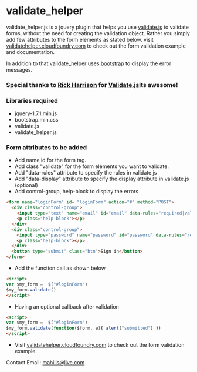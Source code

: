 # validate_helper 
  
  validate_helper.js is a jquery plugin that helps you use [validate.js](http://rickharrison.github.com/validate.js/) to validate forms, without the need for creating the validation object. Rather you simply add few attributes to the form elements as stated below.
  visit [validatehelper.cloudfoundry.com](http://validatehelper.cloudfoundry.com/) to check out the form validation example and documentation.
  
In addition to that validate_helper uses [bootstrap](http://twitter.github.com/bootstrap/) to display the error messages.

### Special thanks to [Rick Harrison](https://github.com/rickharrison/) for [Validate.js](http://rickharrison.github.com/validate.js/)Its awesome!

### Libraries required 
* jquery-1.7.1.min.js
* bootstrap.min.css
* validate.js
* validate_helper.js

### Form attributes to be added 

* Add name,id for the form tag. 
* Add class "validate" for the form elements you want to validate. 
* Add "data-rules" attribute to specify the rules in validate.js 
* Add "data-display" attribute to specify the display attribute in validate.js (optional) 
* Add control-group, help-block to display the errors 

```html
<form name="loginForm" id= "loginForm" action="#" method="POST">
  <div class="control-group">
    <input type="text" name="email" id="email" data-rules="required|valid_email" data-rules="Email" class="validate">
    <p class="help-block"></p>
  </div>
  <div class="control-group">
    <input type="password" name="password" id="password" data-rules="required" class="validate">
    <p class="help-block"></p>
  </div>
  <button type="submit" class="btn">Sign in</button>
</form> 
```
* Add the function call as shown below 

```html
<script>
var $my_form =  $("#loginForm")
$my_form.validate()
</script>
```

* Having an optional callback after validation 


```html
<script>
var $my_form =  $("#loginForm")
$my_form.validate(function($form, e){ alert("submitted") })
</script>
```

* Visit [validatehelper.cloudfoundry.com](http://validatehelper.cloudfoundry.com/) to check out the form validation example.

Contact Email: mahilis@live.com